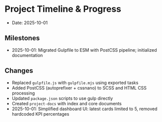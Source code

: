 # Project Timeline & Progress

- Date: 2025-10-01

## Milestones
- 2025-10-01: Migrated Gulpfile to ESM with PostCSS pipeline; initialized documentation

## Changes
- Replaced `gulpfile.js` with `gulpfile.mjs` using exported tasks
- Added PostCSS (autoprefixer + cssnano) to SCSS and HTML CSS processing
- Updated `package.json` scripts to use gulp directly
- Created `project-docs` with index and core documents
- 2025-10-01: Simplified dashboard UI: latest cards limited to 5, removed hardcoded KPI percentages 
